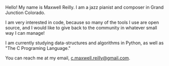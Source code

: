 Hello! My name is Maxwell Reilly. I am a jazz pianist and composer in Grand Junction Colorado.

I am very interested in code, because so many of the tools I use are open source, and I would like to give back to the community
in whatever small way I can manage!

I am currently studying data-structures and algorithms in Python, as well as "The C Programing Language."  

You can reach me at my email, c.maxwell.reilly@gmail.com.
